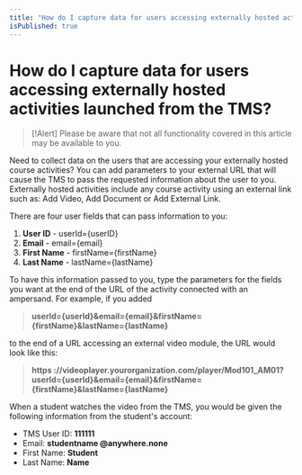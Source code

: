 ```yaml
---
title: "How do I capture data for users accessing externally hosted activities launched from the TMS?"
isPublished: true
---
```


# How do I capture data for users accessing externally hosted activities launched from the TMS?

> [!Alert] Please be aware that not all functionality covered in this article may be available to you.

Need to collect data on the users that are accessing your externally hosted course activities? You can add parameters to your external URL that will cause the TMS to pass the requested information about the user to you. Externally hosted activities include any course activity using an external link such as: Add Video, Add Document or Add External Link.

There are four user fields that can pass information to you:

1. **User ID** - userId={userID}
1. **Email** - email={email}
1. **First Name** - firstName={firstName}
1. **Last Name** - lastName={lastName}

To have this information passed to you, type the parameters for the fields you want at the end of the URL of the activity connected with an ampersand. For example, if you added

> **userId={userId}&email={email}&firstName={firstName}&lastName={lastName}**

to the end of a URL accessing an external video module, the URL would look like this:

> **https ://videoplayer.yourorganization.com/player/Mod101_AM01?userId={userId}&email={email}&firstName={firstName}&lastName={lastName}**

When a student watches the video from the TMS, you would be given the following information from the student's account:

- TMS User ID: **111111**
- Email: **studentname @anywhere.none**
- First Name: **Student**
- Last Name: **Name**
